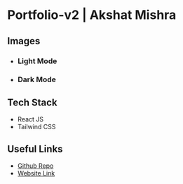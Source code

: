 # Portfolio-v2 | Akshat Mishra

## Images
- ### Light Mode
  
- ### Dark Mode
  


## Tech Stack
- React JS
- Tailwind CSS

## Useful Links
- [Github Repo](https://github.com/Adm-2005/Portfolio-v2)
- [Website Link](https://akshatmishra.onrender.com)

